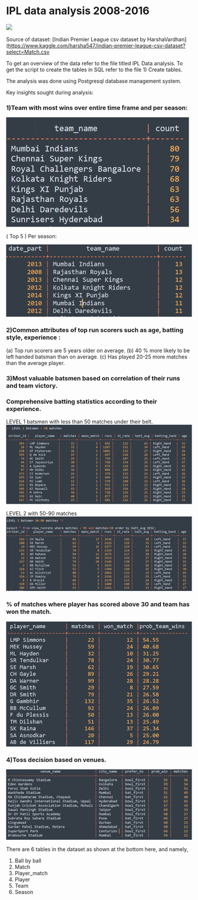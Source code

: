 # IPL data analysis 2008-2016

![](https://miro.medium.com/max/602/0*W0ObzmcAt5X38gks)

Source of dataset: [Indian Premier League csv dataset by HarshaVardhan](https://www.kaggle.com/harsha547/indian-premier-league-csv-dataset?select=Match.csv

To get an overview of the data refer to the file titled IPL Data analysis.
To get the script to create the tables in SQL refer to the file 1) Create tables.

The analysis was done using Postgresql database management system.

Key insights sought during analysis:

### 1)Team with most wins over entire time frame and per season:

![](images/tot_wins.JPG)

   
  ( Top 5 )
  Per season:
  
 ![](images/per_season.JPG)

### 2)Common attributes of top run scorers such as age, batting style, experience :
  (a) Top run scorers are 5 years older on average.
  (b) 40 % more likely to be left handed batsman than on average.
  (c) Has played 20-25 more matches than the average player.
   
### 3)Most valuable batsmen based on correlation of their runs and team victory.

### Comprehensive batting statistics according to their experience.

LEVEL 1 batsmen with less than 50 matches under their belt.
![](images/level_1_bats_stats.JPG)

LEVEL 2 with 50-90 matches
![](images/level2_bat_stats.JPG)

   

### % of matches where player has scored above 30 and team has won the match.

![](images/MVP.JPG)

### 4)Toss decision based on venues. 

 ![](images/venue.JPG)


There are 6 tables in the dataset as shown at the bottom here, and namely,
1. Ball by ball
2. Match
3. Player_match
4. Player
5. Team
6. Season


